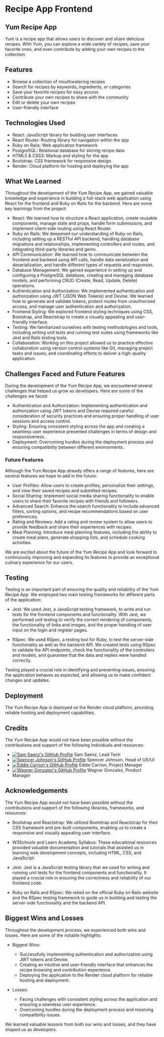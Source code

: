 # Recipe App Frontend

## Yum Recipe App

Yum is a recipe app that allows users to discover and share delicious recipes. With Yum, you can explore a wide variety of recipes, save your favorite ones, and even contribute by adding your own recipes to the collection.

## Features

- Browse a collection of mouthwatering recipes
- Search for recipes by keywords, ingredients, or categories
- Save your favorite recipes for easy access
- Contribute your own recipes to share with the community
- Edit or delete your own recipes
- User-friendly interface 

## Technologies Used

- React: JavaScript library for building user interfaces
- React Router: Routing library for navigation within the app
- Ruby on Rails: Web application framework
- PostgreSQL: Relational database for storing recipe data
- HTML5 & CSS3: Markup and styling for the app
- Bootstrap: CSS framework for responsive design
- Render: Cloud platform for hosting and deploying the app

## What We Learned

Throughout the development of the Yum Recipe App, we gained valuable knowledge and experience in building a full-stack web application using React for the frontend and Ruby on Rails for the backend. Here are some key learnings from the project:

- React: We learned how to structure a React application, create reusable components, manage state and props, handle form submissions, and implement client-side routing using React Router.
- Ruby on Rails: We deepened our understanding of Ruby on Rails, including setting up a RESTful API backend, handling database migrations and relationships, implementing controllers and routes, and integrating third-party libraries and gems.
- API Communication: We learned how to communicate between the frontend and backend using API calls, handle data serialization and deserialization, and handle different types of requests and responses.
- Database Management: We gained experience in setting up and configuring a PostgreSQL database, creating and managing database models, and performing CRUD (Create, Read, Update, Delete) operations.
- Authentication and Authorization: We implemented authentication and authorization using JWT (JSON Web Tokens) and Devise. We learned how to generate and validate tokens, protect routes from unauthorized access, and manage user authentication and authorization.
- Frontend Styling: We explored frontend styling techniques using CSS, Bootstrap, and Reactstrap to create a visually appealing and user-friendly interface.
- Testing: We familiarized ourselves with testing methodologies and tools, including writing unit tests and running test suites using frameworks like Jest and Rails testing tools.
- Collaboration: Working on this project allowed us to practice effective collaboration using version control systems like Git, managing project tasks and issues, and coordinating efforts to deliver a high-quality application.

## Challenges Faced and Future Features

During the development of the Yum Recipe App, we encountered several challenges that helped us grow as developers. Here are some of the challenges we faced:

- Authentication and Authorization: Implementing authentication and authorization using JWT tokens and Devise required careful consideration of security practices and ensuring proper handling of user sessions and access control.
- Styling: Ensuring consistent styling across the app and creating a seamless user experience presented challenges in terms of design and responsiveness.
- Deployment: Overcoming hurdles during the deployment process and ensuring compatibility between different environments.

### Future Features

Although the Yum Recipe App already offers a range of features, here are several features we hope to add in the future:

- User Profiles: Allow users to create profiles, personalize their settings, and view their saved recipes and submitted recipes.
- Social Sharing: Implement social media sharing functionality to enable users to share their favorite recipes with friends and followers.
- Advanced Search: Enhance the search functionality to include advanced filters, sorting options, and recipe recommendations based on user preferences.
- Rating and Reviews: Add a rating and review system to allow users to provide feedback and share their experiences with recipes.
- Meal Planning: Introduce meal planning features, including the ability to create meal plans, generate shopping lists, and schedule cooking activities.

We are excited about the future of the Yum Recipe App and look forward to continuously improving and expanding its features to provide an exceptional culinary experience for our users.

## Testing

Testing is an important part of ensuring the quality and reliability of the Yum Recipe App. We employed two main testing frameworks for different parts of the application:

- Jest: We used Jest, a JavaScript testing framework, to write and run tests for the frontend components and functionality. With Jest, we performed unit testing to verify the correct rendering of components, the functionality of links and images, and the proper handling of user input on the login and register pages.

- RSpec: We used RSpec, a testing tool for Ruby, to test the server-side functionality as well as the backend API. We created tests using RSpec to validate the API endpoints, check the functionality of the controllers and models, and guarantee that the data and replies were handled correctly.

Testing played a crucial role in identifying and preventing issues, ensuring the application behaves as expected, and allowing us to make confident changes and updates.

## Deployment

The Yum Recipe App is deployed on the Render cloud platform, providing reliable hosting and deployment capabilities.

## Credits

The Yum Recipe App would not have been possible without the contributions and support of the following individuals and resources:

- [![Sam Saenz's GitHub Profile](https://img.shields.io/badge/Sam%20Saenz-GitHub-<Green>?style=flat-square&logo=github)](https://github.com/sam-saenz)
Sam Saenz, Lead Tech 
- [![Spencer Johnson's GitHub Profile](https://img.shields.io/badge/Spencer%20Johnson-GitHub-<Blue>?style=flat-square&logo=github)](https://github.com/Spencerj1297)
Spencer Johnson, Head of UX/UI
- [![Eddie Carrion's GitHub Profile](https://img.shields.io/badge/Eddie%20Carrion-GitHub-<Red>?style=flat-square&logo=github)](https://github.com/EddieCarrion)
Eddie Carrion, Project Manager
- [![Wagner Gonzalez's GitHub Profile](https://img.shields.io/badge/Wagner%20Gonzalez-GitHub-<Purple>?style=flat-square&logo=github)](https://github.com/wagnergon)
Wagner Gonzalez, Product Manager 



## Acknowledgements

The Yum Recipe App would not have been possible without the contributions and support of the following libraries, frameworks, and resources:

- Bootstrap and Reactstrap: We utilized Bootstrap and Reactstrap for their CSS framework and pre-built components, enabling us to create a responsive and visually appealing user interface.

- W3Schools and Learn Academy Syllabus: These educational resources provided valuable documentation and tutorials that assisted us in learning web development concepts, including HTML, CSS, and JavaScript.

- Jest: Jest is a JavaScript testing library that we used for writing and running unit tests for the frontend components and functionality. It played a crucial role in ensuring the correctness and reliability of our frontend code.

- Ruby on Rails and RSpec: We relied on the official Ruby on Rails website and the RSpec testing framework to guide us in building and testing the server-side functionality and the backend API.

## Biggest Wins and Losses

Throughout the development process, we experienced both wins and losses. Here are some of the notable highlights:

- Biggest Wins:
  - Successfully implementing authentication and authorization using JWT tokens and Devise.
  - Creating an intuitive and user-friendly interface that enhances the recipe browsing and contribution experience.
  - Deploying the application to the Render cloud platform for reliable hosting and deployment.

- Losses:
  - Facing challenges with consistent styling across the application and ensuring a seamless user experience.
  - Overcoming hurdles during the deployment process and resolving compatibility issues.

We learned valuable lessons from both our wins and losses, and they have shaped us as developers.






